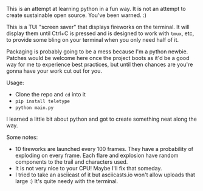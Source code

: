 This is an attempt at learning python in a fun way. It is not an attempt to
create sustainable open source. You've been warned. :)

This is a TUI "screen saver" that displays fireworks on the terminal. It will
display them until Ctrl+C is pressed and is designed to work with `tmux`, etc,
to provide some bling on your terminal when you only need half of it.

Packaging is probably going to be a mess because I'm a python newbie. Patches
would be welcome here once the project boots as it'd be a good way for me to
experience best practices, but until then chances are you're gonna have your
work cut out for you.

Usage:

-   Clone the repo and `cd` into it
-   `pip install teletype`
-   `python main.py`

I learned a little bit about python and got to create something neat along the way.

Some notes:

-   10 fireworks are launched every 100 frames. They have a probability of
    exploding on every frame. Each flare and explosion have random components to
    the trail and characters used.
-   It is not very nice to your CPU! Maybe I'll fix that someday.
-   I tried to take an asciicast of it but asciicasts.io won't allow uploads that large :) It's quite needy with the terminal.
